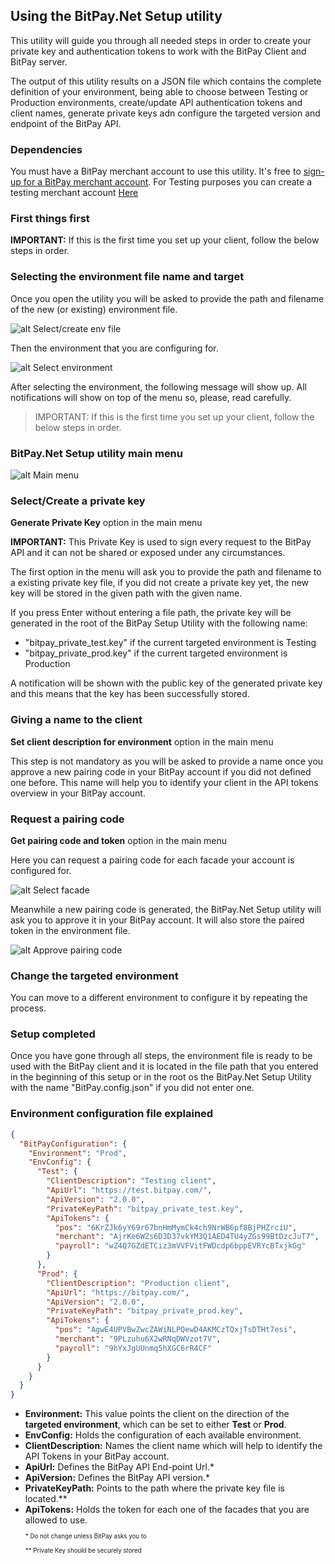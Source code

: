 ## Using the BitPay.Net Setup utility

This utility will guide you through all needed steps in order to create your private key and authentication tokens to work with the BitPay Client and BitPay server.

The output of this utility results on a JSON file which contains the complete definition of your environment, being able to choose between Testing or Production environments, create/update API authentication tokens and client names, generate private keys adn configure the targeted version and endpoint of the BitPay API.

### Dependencies

You must have a BitPay merchant account to use this utility.  It's free to [sign-up for a BitPay merchant account](https://bitpay.com/start).
For Testing purposes you can create a testing merchant account [Here](https://test.bitpay.com/start)

### First things first

**IMPORTANT:** If this is the first time you set up your client, follow the below steps in order.

### Selecting the environment file name and target

Once you open the utility you will be asked to provide the path and filename of the new (or existing) environment file.

![alt Select/create env file](https://raw.githubusercontent.com/bitpay/csharp-bitpay-client/master/screenshots/utility-setup-init.png)

Then the environment that you are configuring for.

![alt Select environment](https://raw.githubusercontent.com/bitpay/csharp-bitpay-client/master/screenshots/utility-setup-env.png)

After selecting the environment, the following message will show up. All notifications will show on top of the menu so, please, read carefully.

> IMPORTANT: If this is the first time you set up your client, follow the below steps in order.

### BitPay.Net Setup utility main menu

![alt Main menu](https://raw.githubusercontent.com/bitpay/csharp-bitpay-client/master/screenshots/utility-setup-menu.png)

### Select/Create a private key

**Generate Private Key** option in the main menu

**IMPORTANT:** This Private Key is used to sign every request to the BitPay API and it can not be shared or exposed under any circumstances.

The first option in the menu will ask you to provide the path and filename to a existing private key file, if you did not create a private key yet, the new key will be stored in the given path with the given name.

If you press Enter without entering a file path, the private key will be generated in the root of the BitPay Setup Utility with the following name:

- "bitpay_private_test.key" if the current targeted environment is Testing
- "bitpay_private_prod.key" if the current targeted environment is Production

A notification will be shown with the public key of the generated private key and this means that the key has been successfully stored.

### Giving a name to the client

**Set client description for environment** option in the main menu

This step is not mandatory as you will be asked to provide a name once you approve a new pairing code in your BitPay account if you did not defined one before.
This name will help you to identify your client in the API tokens overview in your BitPay account.

### Request a pairing code

**Get pairing code and token** option in the main menu

Here you can request a pairing code for each facade your account is configured for.

![alt Select facade](https://raw.githubusercontent.com/bitpay/csharp-bitpay-client/master/screenshots/utility-setup-facade.png)

Meanwhile a new pairing code is generated, the BitPay.Net Setup utility will ask you to approve it in your BitPay account. It will also store the paired token in the environment file.

![alt Approve pairing code](https://raw.githubusercontent.com/bitpay/csharp-bitpay-client/master/screenshots/utility-setup-pair.png)

### Change the targeted environment

You can move to a different environment to configure it by repeating the process.

### Setup completed

Once you have gone through all steps, the environment file is ready to be used with the BitPay client and it is located in the file path that you entered in the beginning of this setup or in the root os the BitPay.Net Setup Utility with the name "BitPay.config.json" if you did not enter one.

### Environment configuration file explained

```json
{
  "BitPayConfiguration": {
    "Environment": "Prod",
    "EnvConfig": {
      "Test": {
        "ClientDescription": "Testing client",
        "ApiUrl": "https://test.bitpay.com/",
        "ApiVersion": "2.0.0",
        "PrivateKeyPath": "bitpay_private_test.key",
        "ApiTokens": {
          "pos": "6KrZJk6yY69r67bnHmMymCk4ch9NrWB6pf8BjPHZrciU",
          "merchant": "AjrKe6WZs6D3D37vkYM3Q1AED4TU4yZGs99BtDzcJuT7",
          "payroll": "wZ4Q7GZdETCiz3mVVFVitFWDcdp6bppEVRYcBTxjkGg"
        }
      },
      "Prod": {
        "ClientDescription": "Production client",
        "ApiUrl": "https://bitpay.com/",
        "ApiVersion": "2.0.0",
        "PrivateKeyPath": "bitpay_private_prod.key",
        "ApiTokens": {
          "pos": "AgwE4UPVBwZwcZAWiNLPQewD4AKMCzTQxjTsDTHt7esi",
          "merchant": "9PLzuhu6X2wRNqDWVzot7V",
          "payroll": "9hYxJgUUnmq5hXGC6rR4CF"
        }
      }
    }
  }
}
```

- **Environment:** This value points the client on the direction of the **targeted environment**, which can be set to either **Test** or **Prod**.
- **EnvConfig:** Holds the configuration of each available environment.
- **ClientDescription:** Names the client name which will help to identify the API Tokens in your BitPay account.
- **ApiUrl:** Defines the BitPay API End-point Url.*
- **ApiVersion:** Defines the BitPay API version.*
- **PrivateKeyPath:** Points to the path where the private key file is located.**
- **ApiTokens:** Holds the token for each one of the facades that you are allowed to use.
<br/><sub><sub>* Do not change unless BitPay asks you to </sub></sub>
<br/><sub><sub>** Private Key should be securely stored </sub></sub>